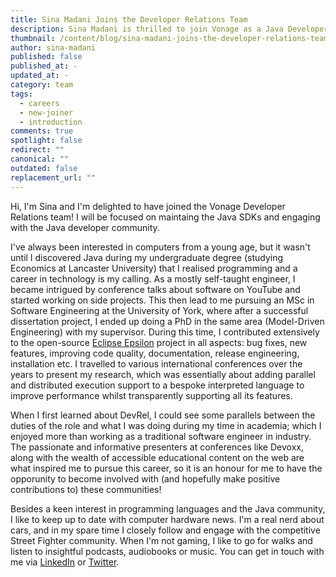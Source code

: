 ```yaml
---
title: Sina Madani Joins the Developer Relations Team
description: Sina Madani is thrilled to join Vonage as a Java Developer Advocate!
thumbnail: /content/blog/sina-madani-joins-the-developer-relations-team/sina-madani.png
author: sina-madani
published: false
published_at: -
updated_at: -
category: team
tags:
  - careers
  - new-joiner
  - introduction
comments: true
spotlight: false
redirect: ""
canonical: ""
outdated: false
replacement_url: ""
---
```

Hi, I'm Sina and I'm delighted to have joined the Vonage Developer Relations team!
I will be focused on maintaing the Java SDKs and engaging with the Java developer community.

I've always been interested in computers from a young age, but it wasn't until
I discovered Java during my undergraduate degree (studying Economics at Lancaster University)
that I realised programming and a career in technology is my calling.
As a mostly self-taught engineer, I became intrigued by conference talks
about software on YouTube and started working on side projects. This then lead to me
pursuing an MSc in Software Engineering at the University of York, where after a successful
dissertation project, I ended up doing a PhD in the same area (Model-Driven Engineering) with my supervisor.
During this time, I contributed extensively to the open-source [Eclipse Epsilon](https://eclipse.org/epsilon) project in
all aspects: bug fixes, new features, improving code quality, documentation, release engineering, installation etc.
I travelled to various international conferences over the years to present my research, which was essentially about
adding parallel and distributed execution support to a bespoke interpreted language to improve performance
whilst transparently supporting all its features.

When I first learned about DevRel, I could see some parallels between the duties of the role and what I was doing
during my time in academia; which I enjoyed more than working as a traditional software engineer in industry.
The passionate and informative presenters at conferences like Devoxx, along with the wealth of accessible educational
content on the web are what inspired me to pursue this career, so it is an honour for me to have the opporunity to become
involved with (and hopefully make positive contributions to) these communities!

Besides a keen interest in programming languages and the Java community, I like to keep up to date with computer hardware news.
I'm a real nerd about cars, and in my spare time I closely follow and engage with the competitive Street Fighter community.
When I'm not gaming, I like to go for walks and listen to insightful podcasts, audiobooks or music.
You can get in touch with me via [LinkedIn](https://www.linkedin.com/in/sina-madani/) or [Twitter](https://twitter.com/madani_sina).
